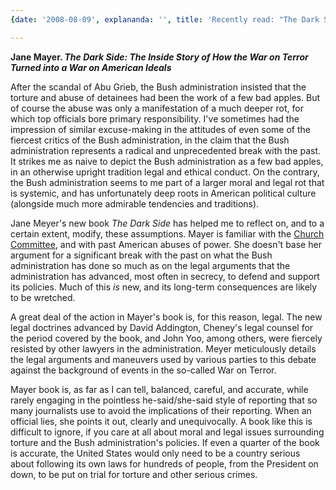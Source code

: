 ```yaml
---
{date: '2008-08-09', explananda: '', title: 'Recently read: "The Dark Side"'}

---
```

<strong>Jane Mayer.  <em>The Dark Side: The Inside Story of How the War on Terror Turned into a War on American Ideals</em></strong>

After the scandal of Abu Grieb, the Bush administration insisted that the torture and abuse of detainees had been the work of a few bad apples.  But of course the abuse was only a manifestation of a much deeper rot, for which top officials bore primary responsibility.  I've sometimes had the impression of similar excuse-making in the attitudes of even some of the fiercest critics of the Bush administration, in the claim that the Bush administration represents a radical and unprecedented break with the past.  It strikes me as naive to depict the Bush administration as a few bad apples, in an otherwise upright tradition legal and ethical conduct.  On the contrary, the Bush administration seems to me part of a larger moral and legal rot that is systemic, and has unfortunately deep roots in American political culture (alongside much more admirable tendencies and traditions).  

Jane Meyer's new book <em>The Dark Side</em> has helped me to reflect on, and to a certain extent, modify, these assumptions.  Mayer is familiar with the <a href="http://en.wikipedia.org/wiki/Church_commission">Church Committee</a>, and with past American abuses of power.  She doesn't base her argument for a significant break with the past on what the Bush administration has done so much as on the legal arguments that the administration has advanced, most often in secrecy, to defend and support its policies.  Much of this <em>is</em> new, and its long-term consequences are likely to be wretched.  

A great deal of the action in Mayer's book is, for this reason, legal.  The new legal doctrines advanced by David Addington, Cheney's legal counsel for the period covered by the book, and John Yoo, among others, were fiercely resisted by other lawyers in the administration.  Meyer meticulously details the legal arguments and maneuvers used by various parties to this debate against the background of events in the so-called War on Terror.  

Mayer book is, as far as I can tell, balanced, careful, and accurate, while rarely engaging in the pointless he-said/she-said style of reporting that so many journalists use to avoid the implications of their reporting.  When an official lies, she points it out, clearly and unequivocally.  A book like this is difficult to ignore, if you care at all about moral and legal issues surrounding torture and the Bush administration's policies.  If even a quarter of the book is accurate, the United States would only need to be a country serious about following its own laws for hundreds of people, from the President on down, to be put on trial for torture and other serious crimes.  
